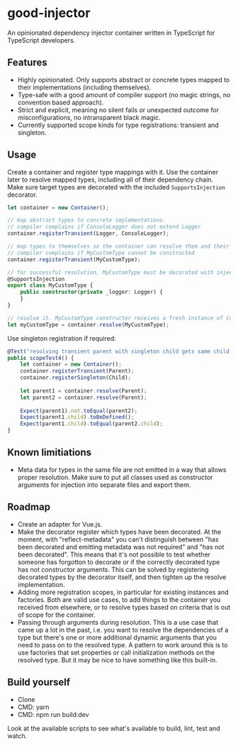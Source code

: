 # good-injector
An opinionated dependency injector container written in TypeScript for TypeScript developers.

## Features

* Highly opinionated. Only supports abstract or concrete types mapped to their implementations (including themselves).
* Type-safe with a good amount of compiler support (no magic strings, no convention based approach).
* Strict and explicit, meaning no silent fails or unexpected outcome for misconfigurations, no intransparent black magic.
* Currently supported scope kinds for type registrations: transient and singleton.

## Usage

Create a container and register type mappings with it. Use the container later to resolve mapped types, including all of their dependency chain. Make sure target types are decorated with the included `SupportsInjection` decorator.

```ts
let container = new Container();

// map abstract types to concrete implementations. 
// compiler complains if ConsoleLogger does not extend Logger
container.registerTransient(Logger, ConsoleLogger);

// map types to themselves so the container can resolve them and their dependencies
// compiler complains if MyCustomType cannot be constructed
container.registerTransient(MyCustomType);

// for successful resolution, MyCustomType must be decorated with injection support
@SupportsInjection
export class MyCustomType {
    public constructor(private _logger: Logger) {
    }
}

// resolve it. MyCustomType constructor receives a fresh instance of ConsoleLogger
let myCustomType = container.resolve(MyCustomType);
```

Use singleton registration if required:

```ts
@Test("resolving transient parent with singleton child gets same child instance every time")
public scopeTest4() {      
    let container = new Container();        
    container.registerTransient(Parent);
    container.registerSingleton(Child);
    
    let parent1 = container.resolve(Parent);
    let parent2 = container.resolve(Parent);
            
    Expect(parent1).not.toEqual(parent2);
    Expect(parent1.child).toBeDefined();
    Expect(parent1.child).toEqual(parent2.child);
}
```

## Known limitiations

* Meta data for types in the same file are not emitted in a way that allows proper resolution. Make sure to put all classes used as constructor arguments for injection into separate files and export them.

## Roadmap

* Create an adapter for Vue.js.
* Make the decorator register which types have been decorated. At the moment, with "reflect-metadata" you can't distinguish between "has been decorated and emitting metadata was not required" and "has not been decorated". This means that it's not possible to test whether someone has forgotton to decorate or if the correctly decorated type has not constructor arguments. This can be solved by registering decorated types by the decorator itself, and then tighten up the resolve implementation.
* Adding more registration scopes, in particular for existing instances and factories. Both are valid use cases, to add things to the container you received from elsewhere, or to resolve types based on criteria that is out of scope for the container.
* Passing through arguments during resolution. This is a use case that came up a lot in the past, i.e. you want to resolve the dependencies of a type but there's one or more additional dynamic arguments that you need to pass on to the resolved type. A pattern to work around this is to use factories that set properties or call initialization methods on the resolved type. But it may be nice to have something like this built-in.

## Build yourself

* Clone
* CMD: yarn
* CMD: npm run build:dev

Look at the available scripts to see what's available to build, lint, test and watch.
